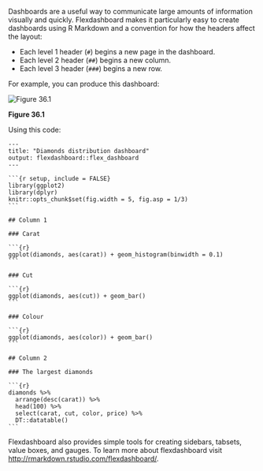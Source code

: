 
Dashboards are a useful way to communicate large amounts of information visually and quickly. Flexdashboard makes it particularly easy to create dashboards using R Markdown and a convention for how the headers affect the layout:

* Each level 1 header (`#`) begins a new page in the dashboard.
* Each level 2 header (`##`) begins a new column.
* Each level 3 header (`###`) begins a new row.

For example, you can produce this dashboard:


![Figure 36.1](screenshots/rmarkdown-flexdashboard)

**Figure 36.1**

Using this code:


````
---
title: "Diamonds distribution dashboard"
output: flexdashboard::flex_dashboard
---

```{r setup, include = FALSE}
library(ggplot2)
library(dplyr)
knitr::opts_chunk$set(fig.width = 5, fig.asp = 1/3)
```

## Column 1

### Carat

```{r}
ggplot(diamonds, aes(carat)) + geom_histogram(binwidth = 0.1)
```

### Cut

```{r}
ggplot(diamonds, aes(cut)) + geom_bar()
```

### Colour

```{r}
ggplot(diamonds, aes(color)) + geom_bar()
```

## Column 2

### The largest diamonds

```{r}
diamonds %>% 
  arrange(desc(carat)) %>% 
  head(100) %>% 
  select(carat, cut, color, price) %>% 
  DT::datatable()
```
````

Flexdashboard also provides simple tools for creating sidebars, tabsets, value boxes, and gauges. To learn more about flexdashboard visit <http://rmarkdown.rstudio.com/flexdashboard/>.
